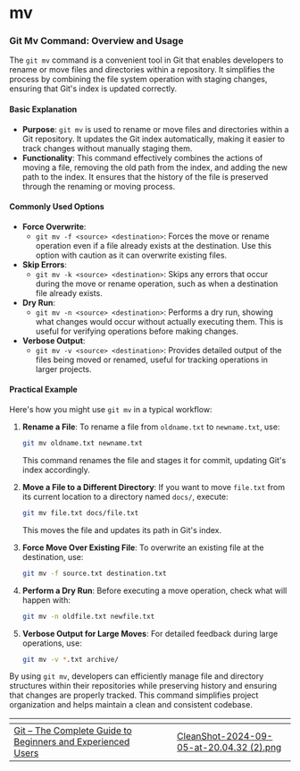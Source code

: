 # mv

### Git Mv Command: Overview and Usage

The `git mv` command is a convenient tool in Git that enables developers to rename or move files and directories within a repository. It simplifies the process by combining the file system operation with staging changes, ensuring that Git's index is updated correctly.

#### Basic Explanation

* **Purpose**: `git mv` is used to rename or move files and directories within a Git repository. It updates the Git index automatically, making it easier to track changes without manually staging them.
* **Functionality**: This command effectively combines the actions of moving a file, removing the old path from the index, and adding the new path to the index. It ensures that the history of the file is preserved through the renaming or moving process.

#### Commonly Used Options

* **Force Overwrite**:
  * `git mv -f <source> <destination>`: Forces the move or rename operation even if a file already exists at the destination. Use this option with caution as it can overwrite existing files.
* **Skip Errors**:
  * `git mv -k <source> <destination>`: Skips any errors that occur during the move or rename operation, such as when a destination file already exists.
* **Dry Run**:
  * `git mv -n <source> <destination>`: Performs a dry run, showing what changes would occur without actually executing them. This is useful for verifying operations before making changes.
* **Verbose Output**:
  * `git mv -v <source> <destination>`: Provides detailed output of the files being moved or renamed, useful for tracking operations in larger projects.

#### Practical Example

Here's how you might use `git mv` in a typical workflow:

1.  **Rename a File**: To rename a file from `oldname.txt` to `newname.txt`, use:

    ```bash
    git mv oldname.txt newname.txt
    ```

    This command renames the file and stages it for commit, updating Git's index accordingly.
2.  **Move a File to a Different Directory**: If you want to move `file.txt` from its current location to a directory named `docs/`, execute:

    ```bash
    git mv file.txt docs/file.txt
    ```

    This moves the file and updates its path in Git's index.
3.  **Force Move Over Existing File**: To overwrite an existing file at the destination, use:

    ```bash
    git mv -f source.txt destination.txt
    ```
4.  **Perform a Dry Run**: Before executing a move operation, check what will happen with:

    ```bash
    git mv -n oldfile.txt newfile.txt
    ```
5.  **Verbose Output for Large Moves**: For detailed feedback during large operations, use:

    ```bash
    git mv -v *.txt archive/
    ```

By using `git mv`, developers can efficiently manage file and directory structures within their repositories while preserving history and ensuring that changes are properly tracked. This command simplifies project organization and helps maintain a clean and consistent codebase.

<table data-view="cards"><thead><tr><th></th><th></th><th></th><th data-hidden data-card-cover data-type="files"></th></tr></thead><tbody><tr><td><a href="https://www.udemy.com/course/git-the-complete-guide-to-beginners-and-experienced-users/?referralCode=35B132FCB064AEB4EB91">Git – The Complete Guide to Beginners and Experienced Users</a></td><td></td><td></td><td><a href="../.gitbook/assets/CleanShot-2024-09-05-at-20.04.32 (2).png">CleanShot-2024-09-05-at-20.04.32 (2).png</a></td></tr></tbody></table>

